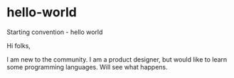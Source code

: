 # hello-world
Starting convention - hello world

Hi folks,

I am new to the community. I am a product designer, but would like to learn some programming languages. Will see what happens.
